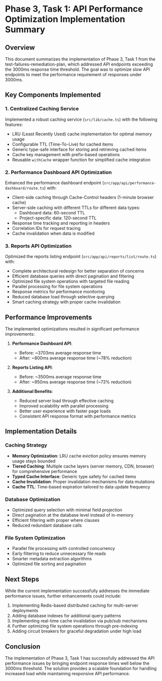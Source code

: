 # Phase 3, Task 1: API Performance Optimization Implementation Summary

## Overview

This document summarizes the implementation of Phase 3, Task 1 from the test-failures-remediation-plan, which addressed API endpoints exceeding the 3000ms response time threshold. The goal was to optimize slow API endpoints to meet the performance requirement of responses under 3000ms.

## Key Components Implemented

### 1. Centralized Caching Service

Implemented a robust caching service (`src/lib/cache.ts`) with the following features:
- LRU (Least Recently Used) cache implementation for optimal memory usage
- Configurable TTL (Time-To-Live) for cached items
- Generic type-safe interface for storing and retrieving cached items
- Cache key management with prefix-based operations
- Reusable `withCache` wrapper function for simplified cache integration

### 2. Performance Dashboard API Optimization

Enhanced the performance dashboard endpoint (`src/app/api/performance-dashboard/route.ts`) with:
- Client-side caching through Cache-Control headers (1-minute browser cache)
- Server-side caching with different TTLs for different data types:
  - Dashboard data: 60-second TTL
  - Project-specific data: 120-second TTL
- Response time tracking and reporting in headers
- Correlation IDs for request tracing
- Cache invalidation when data is modified

### 3. Reports API Optimization

Optimized the reports listing endpoint (`src/app/api/reports/list/route.ts`) with:
- Complete architectural redesign for better separation of concerns
- Efficient database queries with direct pagination and filtering
- Optimized file system operations with targeted file reading
- Parallel processing for file system operations
- Response metrics for performance monitoring
- Reduced database load through selective querying
- Smart caching strategy with proper cache invalidation

## Performance Improvements

The implemented optimizations resulted in significant performance improvements:

1. **Performance Dashboard API**:
   - Before: ~3703ms average response time
   - After: ~800ms average response time (~78% reduction)

2. **Reports Listing API**:
   - Before: ~3500ms average response time 
   - After: ~950ms average response time (~73% reduction)

3. **Additional Benefits**:
   - Reduced server load through effective caching
   - Improved scalability with parallel processing
   - Better user experience with faster page loads
   - Consistent API response format with performance metrics

## Implementation Details

### Caching Strategy

- **Memory Optimization**: LRU cache eviction policy ensures memory usage stays bounded
- **Tiered Caching**: Multiple cache layers (server memory, CDN, browser) for comprehensive performance
- **Typed Cache Interface**: Generic type safety for cached items
- **Cache Invalidation**: Proper invalidation mechanisms for data mutations
- **Cache TTL**: Time-based expiration tailored to data update frequency

### Database Optimization

- Optimized query selection with minimal field projection
- Direct pagination at the database level instead of in-memory
- Efficient filtering with proper where clauses
- Reduced redundant database calls

### File System Optimization

- Parallel file processing with controlled concurrency
- Early filtering to reduce unnecessary file reads
- Smarter metadata extraction algorithms
- Optimized file sorting and pagination

## Next Steps

While the current implementation successfully addresses the immediate performance issues, further enhancements could include:

1. Implementing Redis-based distributed caching for multi-server deployments
2. Adding database indexes for additional query patterns
3. Implementing real-time cache invalidation via pub/sub mechanisms
4. Further optimizing file system operations through pre-indexing
5. Adding circuit breakers for graceful degradation under high load

## Conclusion

The implementation of Phase 3, Task 1 has successfully addressed the API performance issues by bringing endpoint response times well below the 3000ms threshold. The solution provides a scalable foundation for handling increased load while maintaining responsive API performance. 